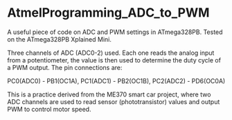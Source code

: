 # AtmelProgramming_ADC_to_PWM

A useful piece of code on ADC and PWM settings in ATmega328PB. Tested on the ATmega328PB Xplained Mini. 

Three channels of ADC (ADC0-2) used. Each one reads the analog input from a potentiometer, the value is then used to determine the duty cycle of a PWM output. 
The pin connections are: 

  PC0(ADC0) - PB1(OC1A), PC1(ADC1) - PB2(OC1B), PC2(ADC2) - PD6(OC0A)
  
This is a practice derived from the ME370 smart car project, where two ADC channels are used to read sensor (phototransistor) values and output PWM to control motor speed. 

